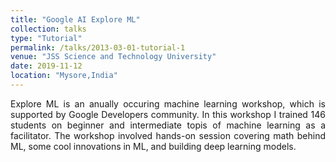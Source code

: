 ```yaml
---
title: "Google AI Explore ML"
collection: talks
type: "Tutorial"
permalink: /talks/2013-03-01-tutorial-1
venue: "JSS Science and Technology University"
date: 2019-11-12
location: "Mysore,India"
---
```

<div style="text-align: justify;  text-justify: inter-word;">
Explore ML is an anually occuring machine learning workshop, which is supported by Google Developers community. In this workshop I trained 146 students on beginner and intermediate topis of machine learning as a facilitator. The workshop involved hands-on session covering math behind ML, some cool innovations in ML, and building deep learning models.
</div>